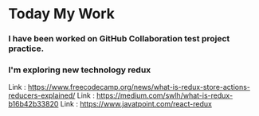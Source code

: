 # Today My Work 

### I  have been worked on GitHub Collaboration test project practice.
### I'm exploring new technology redux  


Link : https://www.freecodecamp.org/news/what-is-redux-store-actions-reducers-explained/
Link : https://medium.com/swlh/what-is-redux-b16b42b33820
Link : https://www.javatpoint.com/react-redux
